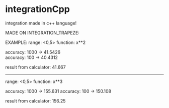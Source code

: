 # integrationCpp
integration made in c++ language!


MADE ON INTEGRATION_TRAPEZE:

EXAMPLE:
range: <0,5>
function: x**2

accuracy: 1000 -> 41.5426  
accuracy: 100 -> 40.4312

result from calculator: 41.667

-------------------------------------------------------------------------------

range: <0,5>
function: x**3

accuracy: 1000 -> 155.631
accuracy: 100 -> 150.108

result from calculator: 156.25
